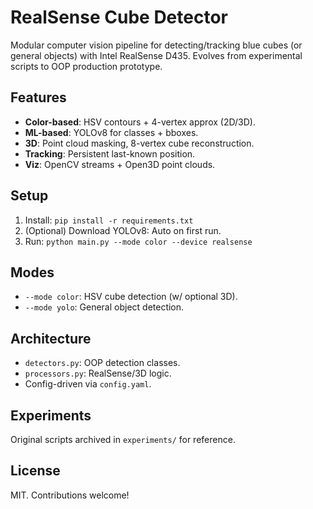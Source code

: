 # RealSense Cube Detector

Modular computer vision pipeline for detecting/tracking blue cubes (or general objects) with Intel RealSense D435. Evolves from experimental scripts to OOP production prototype.

## Features
- **Color-based**: HSV contours + 4-vertex approx (2D/3D).
- **ML-based**: YOLOv8 for classes + bboxes.
- **3D**: Point cloud masking, 8-vertex cube reconstruction.
- **Tracking**: Persistent last-known position.
- **Viz**: OpenCV streams + Open3D point clouds.

## Setup
1. Install: `pip install -r requirements.txt`
2. (Optional) Download YOLOv8: Auto on first run.
3. Run: `python main.py --mode color --device realsense`

## Modes
- `--mode color`: HSV cube detection (w/ optional 3D).
- `--mode yolo`: General object detection.

## Architecture
- `detectors.py`: OOP detection classes.
- `processors.py`: RealSense/3D logic.
- Config-driven via `config.yaml`.

## Experiments
Original scripts archived in `experiments/` for reference.

## License
MIT. Contributions welcome!